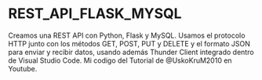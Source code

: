 # REST_API_FLASK_MYSQL
Creamos una REST API con Python, Flask y MySQL. Usamos el protocolo HTTP junto con los métodos GET, POST, PUT y DELETE y el formato JSON para enviar y recibir datos, usando además Thunder Client integrado dentro de Visual Studio Code. Mi codigo del Tutorial de @UskoKruM2010 en Youtube.
